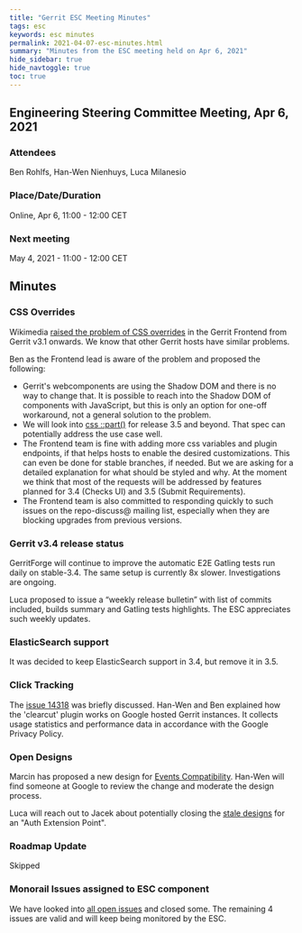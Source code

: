 ```yaml
---
title: "Gerrit ESC Meeting Minutes"
tags: esc
keywords: esc minutes
permalink: 2021-04-07-esc-minutes.html
summary: "Minutes from the ESC meeting held on Apr 6, 2021"
hide_sidebar: true
hide_navtoggle: true
toc: true
---
```


## Engineering Steering Committee Meeting, Apr 6, 2021

### Attendees

Ben Rohlfs, Han-Wen Nienhuys, Luca Milanesio

### Place/Date/Duration

Online, Apr 6, 11:00 - 12:00 CET

### Next meeting

May 4, 2021 - 11:00 - 12:00 CET

## Minutes

### CSS Overrides

Wikimedia [raised the problem of CSS overrides](https://groups.google.com/g/repo-discuss/c/bokM7QOGULs)
in the Gerrit Frontend from Gerrit v3.1 onwards. We know that other Gerrit hosts have similar
problems.

Ben as the Frontend lead is aware of the problem and proposed the following:

- Gerrit's webcomponents are using the Shadow DOM and there is no way to change that. It is possible
  to reach into the Shadow DOM of components with JavaScript, but this is only an option for one-off
  workaround, not a general solution to the problem.
- We will look into [css ::part()](https://developer.mozilla.org/en-US/docs/Web/CSS/::part) for
  release 3.5 and beyond. That spec can potentially address the use case well.
- The Frontend team is fine with adding more css variables and plugin endpoints, if that helps
  hosts to enable the desired customizations. This can even be done for stable branches, if needed.
  But we are asking for a detailed explanation for what should be styled and why. At the moment we
  think that most of the requests will be addressed by features planned for 3.4 (Checks UI) and 3.5
  (Submit Requirements).
- The Frontend team is also committed to responding quickly to such issues on the repo-discuss@
  mailing list, especially when they are blocking upgrades from previous versions.

### Gerrit v3.4 release status

GerritForge will continue to improve the automatic E2E Gatling tests run daily on stable-3.4.
The same setup is currently 8x slower. Investigations are ongoing.

Luca proposed to issue a “weekly release bulletin” with list of commits included, builds
summary and Gatling tests highlights. The ESC appreciates such weekly updates.

### ElasticSearch support

It was decided to keep ElasticSearch support in 3.4, but remove it in 3.5.

### Click Tracking

The [issue 14318](https://bugs.chromium.org/p/gerrit/issues/detail?id=14318) was briefly discussed.
Han-Wen and Ben explained how the 'clearcut' plugin works on Google hosted Gerrit instances. It
collects usage statistics and performance data in accordance with the Google Privacy Policy.

### Open Designs

Marcin has proposed a new design for
[Events Compatibility](https://gerrit-review.googlesource.com/c/homepage/+/302082). Han-Wen will
find someone at Google to review the change and moderate the design process.

Luca will reach out to Jacek about potentially closing the
[stale designs](https://gerrit-review.googlesource.com/c/homepage/+/246449) for an "Auth Extension
Point".

### Roadmap Update

Skipped

### Monorail Issues assigned to ESC component

We have looked into
[all open issues](https://bugs.chromium.org/p/gerrit/issues/list?q=component%3AESC&can=2) and closed
some. The remaining 4 issues are valid and will keep being monitored by the ESC.